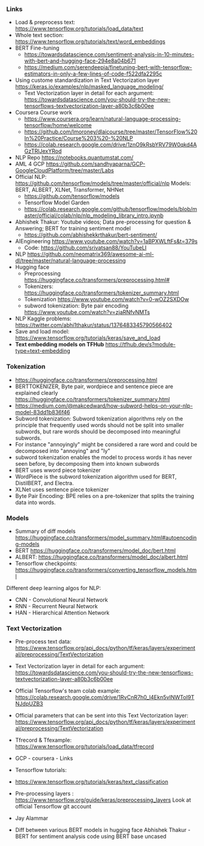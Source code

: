 ### Links
* Load & preprocess text: https://www.tensorflow.org/tutorials/load_data/text
* Whole text section: https://www.tensorflow.org/tutorials/text/word_embeddings
* BERT Fine-tuning
  * https://towardsdatascience.com/sentiment-analysis-in-10-minutes-with-bert-and-hugging-face-294e8a04b671
  * https://medium.com/serendeepia/finetuning-bert-with-tensorflow-estimators-in-only-a-few-lines-of-code-f522dfa2295c
* Using custome standardization in Text Vectorization layer https://keras.io/examples/nlp/masked_language_modeling/
  * Text Vectorization layer in detail for each argument: https://towardsdatascience.com/you-should-try-the-new-tensorflows-textvectorization-layer-a80b3c6b00ee
* Coursera Course work
  * https://www.coursera.org/learn/natural-language-processing-tensorflow/home/welcome
  * https://github.com/lmoroney/dlaicourse/tree/master/TensorFlow%20In%20Practice/Course%203%20-%20NLP
  * https://colab.research.google.com/drive/1znO9kRsbYRV79W0qkd4AGzTRlJexYRod
* NLP Repo https://notebooks.quantumstat.com/
* AML 4 GCP https://github.com/sandhyaparna/GCP-GoogleCloudPlatform/tree/master/Labs
* Official NLP: https://github.com/tensorflow/models/tree/master/official/nlp Models: BERT, ALBERT, XLNet, Transformer, NHNet
  * https://github.com/tensorflow/models
  * Tensorflow Model Garden
  * https://colab.research.google.com/github/tensorflow/models/blob/master/official/colab/nlp/nlp_modeling_library_intro.ipynb
* Abhishek Thakur: Youtube videos; Data pre-processing for question & Answering; BERT for training sentiment model
  * https://github.com/abhishekkrthakur/bert-sentiment/
* AIEngineering https://www.youtube.com/watch?v=1aBPXWLftFs&t=379s
  * Code: https://github.com/srivatsan88/YouTubeLI
* NLP https://github.com/neomatrix369/awesome-ai-ml-dl/tree/master/natural-language-processing
* Hugging face
  * Preprocessing https://huggingface.co/transformers/preprocessing.html#
  * Tokenizers: https://huggingface.co/transformers/tokenizer_summary.html
  * Tokenization https://www.youtube.com/watch?v=0-wOZ2SXDOw
  * subword tokenization: Byte pair encoding https://www.youtube.com/watch?v=zjaRNfvNMTs 
* NLP Kaggle problems: https://twitter.com/abhi1thakur/status/1376483345790566402
* Save and load model: https://www.tensorflow.org/tutorials/keras/save_and_load
* **Text embedding models on TFHub** https://tfhub.dev/s?module-type=text-embedding


### Tokenization
* https://huggingface.co/transformers/preprocessing.html
* BERTTOKENIZER, Byte pair, wordpiece and sentence piece are explained clearly https://huggingface.co/transformers/tokenizer_summary.html
* https://medium.com/@makcedward/how-subword-helps-on-your-nlp-model-83dd1b836f46
* Subword tokenization: Subword tokenization algorithms rely on the principle that frequently used words should not be split into smaller subwords, but rare words should be decomposed into meaningful subwords. 
* For instance "annoyingly" might be considered a rare word and could be decomposed into "annoying" and "ly"
* subword tokenization enables the model to process words it has never seen before, by decomposing them into known subwords
* BERT uses wword piece tokenizer
* WordPiece is the subword tokenization algorithm used for BERT, DistilBERT, and Electra. 
* XLNet uses sentence piece tokenizer
* Byte Pair Encoding: BPE relies on a pre-tokenizer that splits the training data into words. 



### Models
* Summary of diff models https://huggingface.co/transformers/model_summary.html#autoencoding-models
* BERT https://huggingface.co/transformers/model_doc/bert.html
* ALBERT: https://huggingface.co/transformers/model_doc/albert.html
* Tensorflow checkpoints: https://huggingface.co/transformers/converting_tensorflow_models.html




Different deep learning algos for NLP:
* CNN - Convolutional Neural Network
* RNN - Recurrent Neural Network
* HAN - Hierarchical Attention Network








### Text Vectorization
* Pre-process text data: https://www.tensorflow.org/api_docs/python/tf/keras/layers/experimental/preprocessing/TextVectorization
* Text Vectorization layer in detail for each argument: https://towardsdatascience.com/you-should-try-the-new-tensorflows-textvectorization-layer-a80b3c6b00ee
* Official Tensorflow's team colab example: https://colab.research.google.com/drive/1RvCnR7h0_l4Ekn5vINWToI9TNJdpUZB3
* Official parameters that can be sent into this Text Vectorization layer: https://www.tensorflow.org/api_docs/python/tf/keras/layers/experimental/preprocessing/TextVectorization




* Tfrecord & Tfexample: https://www.tensorflow.org/tutorials/load_data/tfrecord
* GCP - coursera - Links
* Tensorflow tutorials: 
* https://www.tensorflow.org/tutorials/keras/text_classification
* Pre-processing layers : https://www.tensorflow.org/guide/keras/preprocessing_layers
 Look at official Tensorflow git account

* Jay Alammar
* Diff between various BERT models in hugging face
Abhishek Thakur - BERT for sentiment analysis code using BERT base uncased








